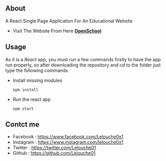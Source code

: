 
## About

A React Single Page Application For An Educational Website

* Visit The Website From Here **[OpenSchool](https://lelouche01.github.io/OpenSchool/)**

## Usage

As it is a *React* app, you must run a few commands firstly to have the app run properly, so after downloading the repository and *cd* to the folder just type the following commands

* Install missing modules

    ```
    npm install 
    ```
* Run the react app

    ```
    npm start 
    ```

## Contct me

* Facebook : https://www.facebook.com/Lelouche0x1
* Instagram : https://www.instagram.com/lelouche0x1
* Twitter : https://twitter.com/Lelouche01
* Github : https://github.com/Lelouche01
